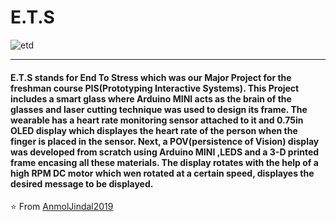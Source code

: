 # E.T.S

![etd](https://user-images.githubusercontent.com/75037497/121310183-b81d5a80-c920-11eb-8552-1e8fa7eef236.gif)

---

<h4 align="left">E.T.S stands for End To Stress which was our Major Project for the freshman course PIS(Prototyping Interactive Systems). This Project includes a smart glass where Arduino MINI acts as the brain of the glasses and laser cutting technique was used to design its frame. The wearable has a heart rate monitoring sensor attached to it and 0.75in OLED display which displayes the heart rate of the person when the finger is placed in the sensor. Next, a POV(persistence of Vision) display was developed from scratch using Arduino MINI ,LEDS and a 3-D printed frame encasing all these materials. The display rotates with the help of a high RPM DC motor which wen rotated at a certain speed, displayes the desired message to be displayed.</h4>

⭐️ From [AnmolJindal2019](https://github.com/AnmolJindal2019)
